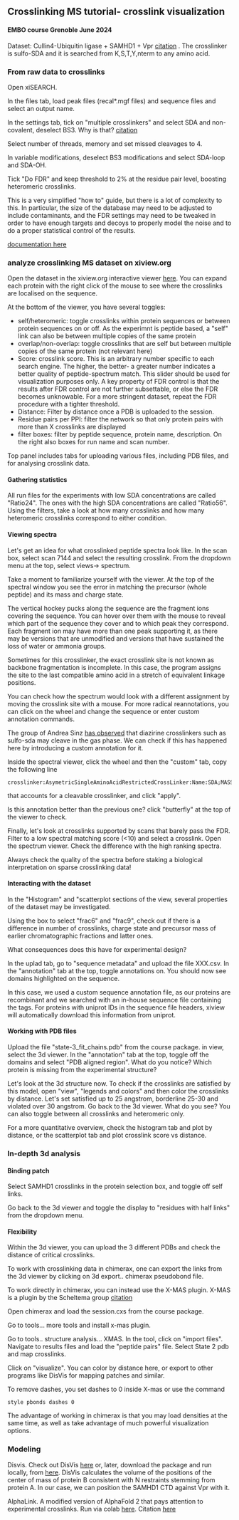 ## Crosslinking MS tutorial- crosslink visualization
#### EMBO course Grenoble June 2024

Dataset: Cullin4-Ubiquitin ligase + SAMHD1 + Vpr [citation](https://journals.plos.org/plospathogens/article?id=10.1371/journal.ppat.1009775) . The crosslinker is sulfo-SDA and it is searched from K,S,T,Y,nterm to any amino acid.


### From raw data to crosslinks
Open xiSEARCH. 

In the files tab, load peak files (recal*.mgf files) and sequence files and select an output name.

In the settings tab, tick on "multiple crosslinkers" and select SDA and non-covalent, deselect BS3. Why is that? [citation](https://pubs.acs.org/doi/epdf/10.1021/acs.analchem.8b04037)

Select number of threads, memory and set missed cleavages to 4.

In variable modifications, deselect BS3 modifications and select SDA-loop and SDA-OH.

Tick "Do FDR" and keep threshold to 2% at the residue pair level, boosting heteromeric crosslinks.

This is a very simplified "how to" guide, but there is a lot of complexity to this. In particular, the size of the database may need to be adjusted to include contaminants, and the FDR settings may need to be tweaked in order to have enough targets and decoys to properly model the noise and to do a proper statistical control of the results.

[documentation here]()

### analyze crosslinking MS dataset on xiview.org

Open the dataset in the xiview.org interactive viewer [here](https://xiview.org/network.php?upload=27449-11563-41954-87027-74439). You can expand each protein with the right click of the mouse to see where the crosslinks are localised on the sequence.

At the bottom of the viewer, you have several toggles:

- self/heteromeric: toggle crosslinks within protein sequences or between protein sequences on or off. As the experimnt is peptide based, a "self" link can also be between multiple copies of the same protein
- overlap/non-overlap: toggle crosslinks that are self but between multiple copies of the same protein (not relevant here)
- Score: crosslink score. This is an arbitrary number specific to each search engine. The higher, the better- a greater number indicates a better quality of peptide-spectrum match. This slider should be used for visualization purposes only. A key property of FDR control is that the results after FDR control are not further subsettable, or else the FDR becomes unknowable. For a more stringent dataset, repeat the FDR procedure with a tighter threshold.
- Distance: Filter by distance once a PDB is uploaded to the session.
- Residue pairs per PPI: filter the network so that only protein pairs with more than X crosslinks are displayed
- filter boxes: filter by peptide sequence, protein name, description. On the right also boxes for  run name and scan number.

Top panel includes tabs for uploading various files, including PDB files, and for analysing crosslink data.

#### Gathering statistics
All run files for the experiments with low SDA concentrations are called "Ratio24". The ones with the high SDA concentrations are called "Ratio56". Using the filters, take a look at how many crosslinks and how many heteromeric crosslinks correspond to either condition.

#### Viewing spectra
Let's get an idea for what crosslinked peptide spectra look like. In the scan box, select scan 7144 and select the resulting crosslink. From the dropdown menu at the top, select views-> spectrum.

Take a moment to familiarize yourself with the viewer. At the top of the spectral window you see the error in matching the precursor (whole peptide) and its mass and charge state. 

The vertical hockey pucks along the sequence are the fragment ions covering the sequence. You can hover over them with the mouse to reveal which part of the sequence they cover and to which peak they correspond. Each fragment ion may have more than one peak supporting it, as there may be versions that are unmodified and versions that have sustained the loss of water or ammonia groups.

Sometimes for this crosslinker, the exact crosslink site is not known as backbone fragmentation is incomplete. In this case, the program assigns the site to the last compatible amino acid in a stretch of equivalent linkage positions. 

You can check how the spectrum would look with a different assignment by moving the crosslink site with a mouse. For more radical reannotations, you can click on the wheel and change the sequence or enter custom annotation commands.

The group of Andrea Sinz [has observed](https://pubs.acs.org/doi/10.1021/acs.analchem.7b04915) that diazirine crosslinkers such as sulfo-sda may cleave in the gas phase. We can check if this has happened here by introducing a custom annotation for it. 

Inside the spectral viewer, click the wheel and then the "custom" tab, copy the following line

    crosslinker:AsymetricSingleAminoAcidRestrictedCrossLinker:Name:SDA;MASS:82.04186484;FIRSTLINKEDAMINOACIDS:*;SECONDLINKEDAMINOACIDS:K,S,T,Y,nterm;STUBS:A,82.041864,S,0

that accounts for a cleavable crosslinker, and click "apply".


Is this annotation better than the previous one? click "butterfly" at the top of the viewer to check.

Finally, let's look at crosslinks supported by scans that barely pass the FDR. Filter to a low spectral matching score (<10) and select a crosslink. Open the spectrum viewer. Check the difference with the high ranking spectra. 

Always check the quality of the spectra before staking a biological interpretation on sparse crosslinking data!

#### Interacting with the dataset
In the "Histogram" and "scatterplot sections of the view, several properties of the dataset may be investigated.

Using the box to select "frac6" and "frac9", check out if there is a difference in number of crosslinks, charge state and precursor mass of earlier chromatographic fractions and latter ones.

What consequences does this have for experimental design?

In the uplad tab, go to "sequence metadata" and upload the file XXX.csv. In the "annotation" tab at the top, toggle annotations on. You should now see domains highlighted on the sequence. 

In this case, we used a custom sequence annotation file, as our proteins are recombinant and we searched with an in-house sequence file containing the tags. For proteins with uniprot IDs in the sequence file headers, xiview will automatically download this information from uniprot.

#### Working with PDB files
Upload the file "state-3_fit_chains.pdb" from the course package. in view, select the 3d viewer. In the "annotation" tab at the top, toggle off the domains and select "PDB aligned region". What do you notice? Which protein is missing from the experimental structure?

Let's look at the 3d structure now. To check if the crosslinks are satisfied by this model, open "view", "legends and colors" and then color the crosslinks by distance. Let's set satisfied up to 25 angstrom, borderline 25-30 and violated over 30 angstrom. Go back to the 3d viewer. What do you see? You can also toggle between all crosslinks and heteromeric only.

For a more quantitative overview, check the histogram tab and plot by distance, or the scatterplot tab and plot crosslink score vs distance.

### In-depth 3d analysis

#### Binding patch
Select SAMHD1 crosslinks in the protein selection box, and toggle off self links.

Go back to the 3d viewer and toggle the display to "residues with half links" from the dropdown menu.

#### Flexibility
Within the 3d viewer, you can upload the 3 different PDBs and check the distance of critical crosslinks.

To work with crosslinking data in chimerax, one can export the links from the 3d viewer by clicking on 3d export.. chimerax pseudobond file.

To work directly in chimerax, you can instead use the X-MAS plugin. X-MAS is a plugin by the Scheltema group [citation](https://www.biorxiv.org/content/10.1101/2022.04.21.489026v2)

Open chimerax and load the session.cxs from the course package.

Go to tools... more tools and install x-mas plugin.

Go to tools.. structure analysis... XMAS. In the tool, click on "import files". Navigate to results files and load the "peptide pairs" file. Select State 2 pdb and map crosslinks.

Click on "visualize". You can color by distance here, or export to other programs like DisVis for mapping patches and similar.

To remove dashes, you set dashes to 0 inside X-mas or use the command

    style pbonds dashes 0

The advantage of working in chimerax is that you may load densities at the same time, as well as take advantage of much powerful visualization options.

### Modeling
Disvis. Check out DisVis [here](https://wenmr.science.uu.nl/disvis/) or, later, download the package and run locally, from [here](https://github.com/haddocking/disvis). DisVis calculates the volume of the positions of the center of mass of protein B consistent with N restraints stemming from protein A. In our case, we can position the SAMHD1 CTD against Vpr with it.

AlphaLink. A modified version of AlphaFold 2 that pays attention to experimental crosslinks. Run via colab [here](https://colab.research.google.com/github/Rappsilber-Laboratory/AlphaLink2/blob/main/notebooks/alphalink2.ipynb). Citation [here](https://www.nature.com/articles/s41587-023-01704-z)
